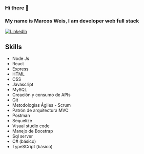 ### Hi there 👋

### My name is Marcos Weis, I am developer web full stack 

[![LinkedIn](https://img.shields.io/badge/LinkedIn-Marcos_Weis-2a9d8f?style=for-the-badge&logo=linkedin&logoColor=white&labelColor=101010)](https://www.linkedin.com/in/marcos-weis-53702122a)

## Skills
- Node Js
- React
- Express
- HTML
- CSS
- Javascript
- MySQL
- Creación y consumo de APIs
- Git
- Metodologías Ágiles - Scrum
- Patrón de arquitectura MVC
- Postman
- Sequelize
- Visual studio code
- Manejo de Boostrap
- Sql server
- C# (básico)
- TypeSCript (básico)


